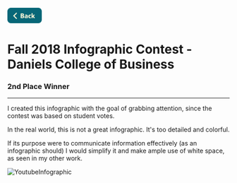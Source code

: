 <a name="top"></a>

[<img src="../Buttons/SVG/back.svg" height="35" width="auto"/>](README.md/#top)

# Fall 2018 Infographic Contest - Daniels College of Business
### 2nd Place Winner
<hr>

I created this infographic with the goal of grabbing attention, since the contest was based on student votes.

In the real world, this is not a great infographic. It's too detailed and colorful.

If its purpose were to communicate information effectively (as an infographic should) I would simplify it and make ample use of white space, as seen in my other work.


<img width="1530" alt="YoutubeInfographic" src="https://user-images.githubusercontent.com/90723578/136686247-66d6b29a-15c2-41f1-9c99-46c0aee30d5b.png">

